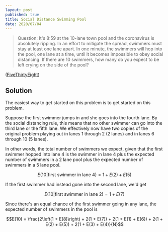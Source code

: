 ```yaml
---
layout: post
published: true
title: Social Distance Swimming Pool
date: 2020/07/04
---
```


>Question: It's 8:59 at the 10-lane town pool and the coronavirus is absolutely ripping. In an effort to mitigate the spread, swimmers must stay at least one lane apart. In one minute, the swimmers will hop into the pool, one lane at a time, until it becomes impossible to obey social distancing. If there are 10 swimmers, how many do you expect to be left crying on the side of the pool?

<!--more-->

([FiveThirtyEight](URL))

## Solution

The easiest way to get started on this problem is to get started on this problem. 

Suppose the first swimmer jumps in and she goes into the fourth lane. By the social distancing rule, this means that no other swimmer can go into the third lane or the fifth lane. We effectively now have two copies of the original problem playing out in lanes $1$ through $2$ ($2$ lanes) and in lanes $6$ through $10$ ($5$ lanes).

In other words, the total number of swimmers we expect, given that the first swimmer hopped into lane $4$ is the swimmer in lane $4$ plus the expected number of swimmers in a $2$ lane pool plus the expected number of swimmers in a $5$ lane pool.

$$E(10 | \text{first swimmer in lane 4}) = 1 + E(2) + E(5)$$

If the first swimmer had instead gone into the second lane, we'd get 

$$E(10 | \text{first swimmer in lane 2}) = 1 + E(7)$$

Since there's an equal chance of the first swimmer going in any lane, the expected number of swimmers in the pool is

$$E(10) = \frac{2\left(1 + E(8)\right) + 2(1 + E(7)) + 2(1 + E(1) + E(6)) + 2(1 + E(2) + E(5)) + 2(1 + E(3) + E(4)}{N}$$

<br>
